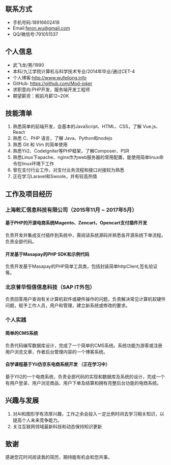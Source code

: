 ## 联系方式
- 手机号码:18916602418
- Email:<feron.wu@gmail.com>
- QQ/微信号:791051537
## 个人信息
- 武飞龙/男/1990
- 本科/九江学院计算机与科学技术专业/2014年毕业/通过CET-4
- 个人博客:<http://www.wufeilong.info>
- GitHub: <https://github.com/Mod-joker>
- 求职意向:PHP开发，服务端开发工程师
- 期望薪资：税前月薪12~20K
## 技能清单
1. 熟悉简单的前端开发，会基本的JavaScript、HTML、CSS，了解 Vue.js、React
2. 熟悉 C、PHP 语言，了解 Java、Python和nodejs
3. 熟悉 Git 和 Vim 的简单使用
4. 熟悉Yii2、CodeIgniter等PHP框架，了解Composer、PSR
5. 熟悉Linux下apache、nginx作为web服务器的常用配置，能使用简单linux命令在linux环境下工作
6. 曾在支付行业工作，对支付业务流程和接口对接较为熟悉
7. 正在学习Laravel和Swoole，并有较高热情
## 工作及项目经历
### 上海乾汇信息科技有限公司（2015年11月 ~ 2017年5月）
#### 基于PHP的开源电商系统Magento、Zencart、Opencart支付插件开发   
负责开发并集成支付插件到系统中，需阅读系统源码并熟悉各开源系统下单流程。负责全部代码。
#### 开发基于Masapay的PHP SDK和示例代码     
负责开发基于Masapay的PHP简单工具类，包括封装简单httpClient,签名验证等。
### 北京普华恒信信息科技（SAP IT外包）
负责回答用户查询有关计算机软件或硬件操作的问题，负责解决常见计算机软硬件问题，赋予工作人员，用户和管理，建立新系统或修改的要求。
### 个人实践
#### 简单的CMS系统   
负责代码编写数据库设计，完成了一个简单的CMS系统。系统功能为游客或注册用户浏览文章，作者后台管理内容的一个博客系统。
#### 自学课程基于Yii仿京东电商系统开发 **（正在学习中）**
基于YII2的一个电商系统，负责全部代码的实现和数据库及系统的设计，完成一个有用户登录、用户浏览商品、用户下单及结算和拥有完整后台功能的电商系统。
## 兴趣与发展
1. 对AI和图形学有浓厚兴趣，工作之余会投入一定比例时间去学习相关知识，以提高个人未来竞争能力。
2. 关注互联网领域最新科技和动态保持知识更新

## 致谢
感谢您花时间阅读我的简历，期待能有机会和您共事。
